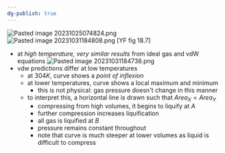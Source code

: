 ```yaml
---
dg-publish: true
---
```


![Pasted image 20231025074824.png](/img/user/pics/Pasted%20image%2020231025074824.png)
![Pasted image 20231031184808.png](/img/user/pics/Pasted%20image%2020231031184808.png) [YF fig 18.7]
- at *high temperature, very similar results* from ideal gas and vdW equations
![Pasted image 20231031184738.png](/img/user/pics/Pasted%20image%2020231031184738.png)
- vdw predictions differ at low temperatures
	- at $304K$, curve shows a *point of inflexion*
	- at lower temperatures, curve shows a local maximum and minimum
		- this is not physical: gas pressure doesn't change in this manner
	- to interpret this, a horizontal line is drawn such that $Area_X=Area_Y$ 
		- compressing from high volumes, it begins to liquify at $A$
		- further compression increases liquification
		- all gas is liquified at $B$
		- pressure remains constant throughout
		- note that curve is much steeper at lower volumes as liquid is difficult to compress